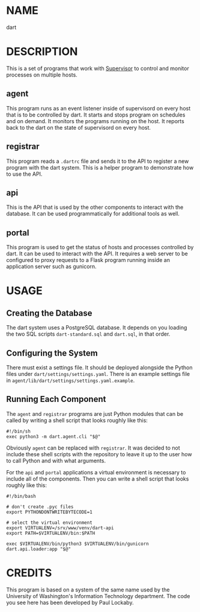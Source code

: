 # NAME

dart

# DESCRIPTION

This is a set of programs that work with [Supervisor](http://supervisord.org/)
to control and monitor processes on multiple hosts.

## agent

This program runs as an event listener inside of supervisord on every host that
is to be controlled by dart. It starts and stops program on schedules and on
demand. It monitors the programs running on the host. It reports back to the
dart on the state of supervisord on every host.

## registrar

This program reads a `.dartrc` file and sends it to the API to register a new
program with the dart system. This is a helper program to demonstrate how to
use the API.

## api

This is the API that is used by the other components to interact with the
database. It can be used programmatically for additional tools as well.

## portal

This program is used to get the status of hosts and processes controlled by
dart. It can be used to interact with the API. It requires a web server to be
configured to proxy requests to a Flask program running inside an application
server such as gunicorn.

# USAGE

## Creating the Database

The dart system uses a PostgreSQL database. It depends on you loading the two
SQL scripts `dart-standard.sql` and `dart.sql`, in that order.

## Configuring the System

There must exist a settings file. It should be deployed alongside the Python
files under `dart/settings/settings.yaml`. There is an example settings file
in `agent/lib/dart/settings/settings.yaml.example`.

## Running Each Component

The `agent` and `registrar` programs are just Python modules that can be called
by writing a shell script that looks roughly like this:

```
#!/bin/sh
exec python3 -m dart.agent.cli "$@"
```

Obviously `agent` can be replaced with `registrar`. It was decided to not
include these shell scripts with the repository to leave it up to the user how
to call Python and with what arguments.

For the `api` and `portal` applications a virtual environment is necessary to
include all of the components. Then you can write a shell script that looks
roughly like this:

```
#!/bin/bash

# don't create .pyc files
export PYTHONDONTWRITEBYTECODE=1

# select the virtual environment
export VIRTUALENV=/srv/www/venv/dart-api
export PATH=$VIRTUALENV/bin:$PATH

exec $VIRTUALENV/bin/python3 $VIRTUALENV/bin/gunicorn dart.api.loader:app "$@"
```

# CREDITS

This program is based on a system of the same name used by the University of
Washington's Information Technology department. The code you see here has been
developed by Paul Lockaby.

